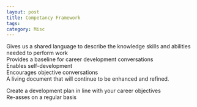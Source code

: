 ```yaml
---
layout: post
title: Competancy Framework
tags: 
category: Misc
---
```

Gives us a shared language to describe the knowledge skills and abilities needed to perform work  
Provides a baseline for career development conversations  
Enables self-development  
Encourages objective conversations  
A living document that will continue to be enhanced and refined.  
 
Create a development plan in line with your career objectives  
Re-asses on a regular basis  
 

